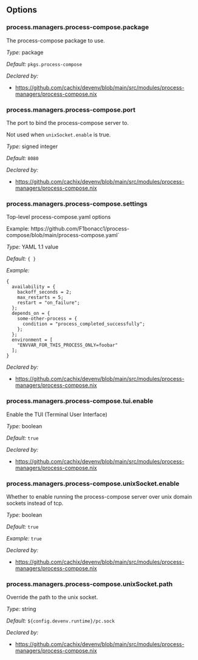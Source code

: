[comment]: # (Do not edit this file as it is autogenerated. Go to docs/individual-docs if you want to make edits.)
[comment]: # (Please add your documentation above this line)

## Options

### process\.managers\.process-compose\.package

The process-compose package to use\.



*Type:*
package



*Default:*
` pkgs.process-compose `

*Declared by:*
 - [https://github\.com/cachix/devenv/blob/main/src/modules/process-managers/process-compose\.nix](https://github.com/cachix/devenv/blob/main/src/modules/process-managers/process-compose.nix)



### process\.managers\.process-compose\.port



The port to bind the process-compose server to\.

Not used when ` unixSocket.enable ` is true\.



*Type:*
signed integer



*Default:*
` 8080 `

*Declared by:*
 - [https://github\.com/cachix/devenv/blob/main/src/modules/process-managers/process-compose\.nix](https://github.com/cachix/devenv/blob/main/src/modules/process-managers/process-compose.nix)



### process\.managers\.process-compose\.settings



Top-level process-compose\.yaml options

Example: https://github\.com/F1bonacc1/process-compose/blob/main/process-compose\.yaml\`



*Type:*
YAML 1\.1 value



*Default:*
` { } `



*Example:*

```
{
  availability = {
    backoff_seconds = 2;
    max_restarts = 5;
    restart = "on_failure";
  };
  depends_on = {
    some-other-process = {
      condition = "process_completed_successfully";
    };
  };
  environment = [
    "ENVVAR_FOR_THIS_PROCESS_ONLY=foobar"
  ];
}
```

*Declared by:*
 - [https://github\.com/cachix/devenv/blob/main/src/modules/process-managers/process-compose\.nix](https://github.com/cachix/devenv/blob/main/src/modules/process-managers/process-compose.nix)



### process\.managers\.process-compose\.tui\.enable



Enable the TUI (Terminal User Interface)



*Type:*
boolean



*Default:*
` true `

*Declared by:*
 - [https://github\.com/cachix/devenv/blob/main/src/modules/process-managers/process-compose\.nix](https://github.com/cachix/devenv/blob/main/src/modules/process-managers/process-compose.nix)



### process\.managers\.process-compose\.unixSocket\.enable



Whether to enable running the process-compose server over unix domain sockets instead of tcp\.



*Type:*
boolean



*Default:*
` true `



*Example:*
` true `

*Declared by:*
 - [https://github\.com/cachix/devenv/blob/main/src/modules/process-managers/process-compose\.nix](https://github.com/cachix/devenv/blob/main/src/modules/process-managers/process-compose.nix)



### process\.managers\.process-compose\.unixSocket\.path



Override the path to the unix socket\.



*Type:*
string



*Default:*
` ${config.devenv.runtime}/pc.sock `

*Declared by:*
 - [https://github\.com/cachix/devenv/blob/main/src/modules/process-managers/process-compose\.nix](https://github.com/cachix/devenv/blob/main/src/modules/process-managers/process-compose.nix)

